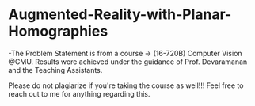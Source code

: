# Augmented-Reality-with-Planar-Homographies
 
-The Problem Statement is from a course -> (16-720B) Computer Vision @CMU. Results were achieved under the guidance of Prof. Devaramanan and the Teaching Assistants. 

Please do not plagiarize if you're taking the course as well!!! Feel free to reach out to me for anything regarding this.
